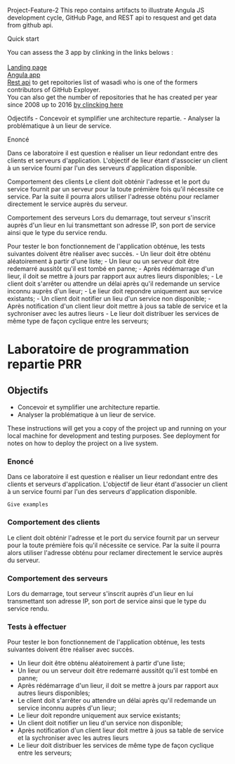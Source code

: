 Project-Feature-2
This repo contains artifacts to illustrate Angula JS development cycle, GitHub Page, and REST api to resquest and get data from github api.

Quick start

You can assess the 3 app by clinking in the links belows : 
</br>
</br>
[Landing page](https://patrickhub.github.io/Project-Feature-2/) 
</br>
[Angula app](https://arcane-hamlet-81712.herokuapp.com/) 
</br>
[Rest api](https://blooming-earth-98873.herokuapp.com/api/repos) to get repoitories list of wasadi who is one of the formers
contributors of GitHub Exployer. </br> You can also get the number of repositories that he has created per year since 2008 up to 2016 
[by clincking here](https://blooming-earth-98873.herokuapp.com/api/repos/total)




Odjectifs
	- Concevoir et symplifier une architecture repartie.
	- Analyser la problématique à un lieur de service.

Enoncé

Dans ce laboratoire il est question e réaliser un lieur redondant entre des clients et serveurs d'application. 
L'objectif de lieur étant d'associer un client à un service fourni par l'un des serveurs d'application disponible.

Comportement des clients
Le client doit obténir l'adresse et le port du service fournit par un serveur pour la toute prémière fois qu'il nécessite ce service.
Par la suite il pourra alors utiliser l'adresse obténu pour reclamer directement le service auprès du serveur.

Comportement des serveurs
Lors du demarrage, tout serveur s'inscrit auprès d'un lieur en lui transmettant son adresse IP, son port de service ainsi que le type du service rendu.

Pour tester le bon fonctionnement de l'application obténue, les tests suivantes doivent être réaliser avec succès.
	- Un lieur doit être obténu aléatoirement à partir d'une liste;
	- Un lieur ou un serveur doit être redemarré aussitôt qu'il est tombé en panne;
	- Après rédémarrage d'un lieur, il doit se mettre à jours par rapport aux autres lieurs disponibles;
	- Le client doit s'arrêter ou attendre un délai après qu'il redemande un service inconnu auprès d'un lieur;
	- Le lieur doit repondre uniquement aux service existants;
	- Un client doit notifier un lieu d'un service non disponible;
	- Après notification d'un client lieur doit mettre à jous sa table de service et la sychroniser avec les autres lieurs
	- Le lieur doit distribuer les services de même type de façon cyclique entre les serveurs;
	
	

# Laboratoire de programmation repartie PRR


## Objectifs

- Concevoir et symplifier une architecture repartie.
- Analyser la problématique à un lieur de service.

These instructions will get you a copy of the project up and running on your local machine for development and testing purposes. See deployment for notes on how to deploy the project on a live system.

### Enoncé

Dans ce laboratoire il est question e réaliser un lieur redondant entre des clients et serveurs d'application. 
L'objectif de lieur étant d'associer un client à un service fourni par l'un des serveurs d'application disponible.

```
Give examples
```

### Comportement des clients

Le client doit obténir l'adresse et le port du service fournit par un serveur pour la toute prémière fois qu'il nécessite ce service.
Par la suite il pourra alors utiliser l'adresse obténu pour reclamer directement le service auprès du serveur.

### Comportement des serveurs

Lors du demarrage, tout serveur s'inscrit auprès d'un lieur en lui transmettant son adresse IP, son port de service 
ainsi que le type du service rendu.


### Tests à effectuer

Pour tester le bon fonctionnement de l'application obténue, les tests suivantes doivent être réaliser avec succès.

* Un lieur doit être obténu aléatoirement à partir d'une liste;
* Un lieur ou un serveur doit être redemarré aussitôt qu'il est tombé en panne;
* Après rédémarrage d'un lieur, il doit se mettre à jours par rapport aux autres lieurs disponibles;
* Le client doit s'arrêter ou attendre un délai après qu'il redemande un service inconnu auprès d'un lieur;
* Le lieur doit repondre uniquement aux service existants;
* Un client doit notifier un lieu d'un service non disponible;
* Après notification d'un client lieur doit mettre à jous sa table de service et la sychroniser avec les autres lieurs
* Le lieur doit distribuer les services de même type de façon cyclique entre les serveurs;


